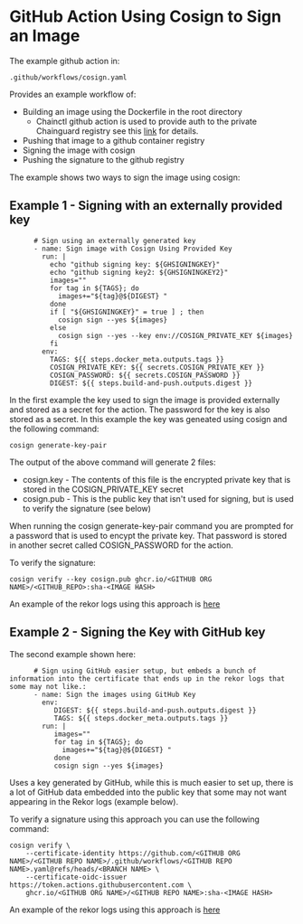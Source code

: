 # GitHub Action Using Cosign to Sign an Image
The example github action in:
```
.github/workflows/cosign.yaml
```

Provides an example workflow of:
- Building an image using the Dockerfile in the root directory
  - Chainctl github action is used to provide auth to the private Chainguard registry see this [link](https://edu.chainguard.dev/chainguard/administration/assumable-ids/identity-examples/github-identity/) for details.
- Pushing that image to a github container registry
- Signing the image with cosign
- Pushing the signature to the github registry

The example shows two ways to sign the image using cosign:
## Example 1 - Signing with an externally provided key
```
      # Sign using an externally generated key
      - name: Sign image with Cosign Using Provided Key
        run: |
          echo "github signing key: ${GHSIGNINGKEY}"
          echo "github signing key2: ${GHSIGNINGKEY2}"
          images=""
          for tag in ${TAGS}; do
            images+="${tag}@${DIGEST} "
          done
          if [ "${GHSIGNINGKEY}" = true ] ; then
            cosign sign --yes ${images}
          else
            cosign sign --yes --key env://COSIGN_PRIVATE_KEY ${images}
          fi
        env:
          TAGS: ${{ steps.docker_meta.outputs.tags }}
          COSIGN_PRIVATE_KEY: ${{ secrets.COSIGN_PRIVATE_KEY }}
          COSIGN_PASSWORD: ${{ secrets.COSIGN_PASSWORD }}
          DIGEST: ${{ steps.build-and-push.outputs.digest }}

```
In the first example the key used to sign the image is provided externally and stored as a secret for the action.  The password for the key is also stored as a secret.  In this example the key was geneated using cosign and the following command:
```
cosign generate-key-pair
```

The output of the above command will generate 2 files:
- cosign.key - The contents of this file is the encrypted private key that is stored in the COSIGN_PRIVATE_KEY secret
- cosign.pub - This is the public key that isn't used for signing, but is used to verify the signature (see below)

When running the cosign generate-key-pair command you are prompted for a password that is used to encypt the private key. That password is stored in another secret called COSIGN_PASSWORD for the action.

To verify the signature:
```
cosign verify --key cosign.pub ghcr.io/<GITHUB ORG NAME>/<GITHUB_REPO>:sha-<IMAGE HASH>
```
An example of the rekor logs using this approach is [here](https://search.sigstore.dev/?logIndex=181872174) 

## Example 2 - Signing the Key with GitHub key
The second example shown here:
```
      # Sign using GitHub easier setup, but embeds a bunch of information into the certificate that ends up in the rekor logs that some may not like.:
      - name: Sign the images using GitHub Key
        env:
           DIGEST: ${{ steps.build-and-push.outputs.digest }}
           TAGS: ${{ steps.docker_meta.outputs.tags }}
        run: |
           images=""
           for tag in ${TAGS}; do
             images+="${tag}@${DIGEST} "
           done
           cosign sign --yes ${images}
```

Uses a key generated by GitHub, while this is much easier to set up, there is a lot of GitHub data embedded into the public key that some may not want appearing in the Rekor logs (example below).

To verify a signature using this approach you can use the following command:
```
cosign verify \
    --certificate-identity https://github.com/<GITHUB ORG NAME>/<GITHUB REPO NAME>/.github/workflows/<GITHUB REPO NAME>.yaml@refs/heads/<BRANCH NAME> \
    --certificate-oidc-issuer https://token.actions.githubusercontent.com \
    ghcr.io/<GITHUB ORG NAME>/<GITHUB REPO NAME>:sha-<IMAGE HASH>
```
An example of the rekor logs using this approach is [here](https://search.sigstore.dev/?logIndex=181872195) 


